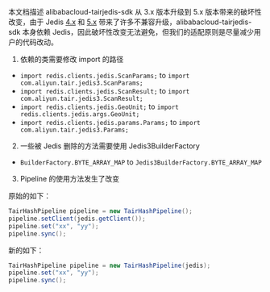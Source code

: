 本文档描述 alibabacloud-tairjedis-sdk 从 3.x 版本升级到 5.x 版本带来的破坏性改变，由于 Jedis [4.x](https://github.com/redis/jedis/blob/master/docs/3to4.md) 和 [5.x](https://github.com/redis/jedis/blob/master/docs/breaking-5.md) 带来了许多不兼容升级，alibabacloud-tairjedis-sdk 本身依赖 Jedis，因此破坏性改变无法避免，但我们的适配原则是尽量减少用户的代码改动。

1. 依赖的类需要修改 import 的路径
  - `import redis.clients.jedis.ScanParams;` to `import com.aliyun.tair.jedis3.ScanParams;`
  - `import redis.clients.jedis.ScanResult;` to `import com.aliyun.tair.jedis3.ScanResult;`
  - `import redis.clients.jedis.GeoUnit;` to `import redis.clients.jedis.args.GeoUnit;`
  - `import redis.clients.jedis.params.Params;` to `import com.aliyun.tair.jedis3.Params;`

2. 一些被 Jedis 删除的方法需要使用 Jedis3BuilderFactory
  - `BuilderFactory.BYTE_ARRAY_MAP` to `Jedis3BuilderFactory.BYTE_ARRAY_MAP`

3. Pipeline 的使用方法发生了改变

原始的如下：
```java
TairHashPipeline pipeline = new TairHashPipeline();
pipeline.setClient(jedis.getClient());
pipeline.set("xx", "yy");
pipeline.sync();
```
新的如下：
```java
TairHashPipeline pipeline = new TairHashPipeline(jedis);
pipeline.set("xx", "yy");
pipeline.sync();
```
